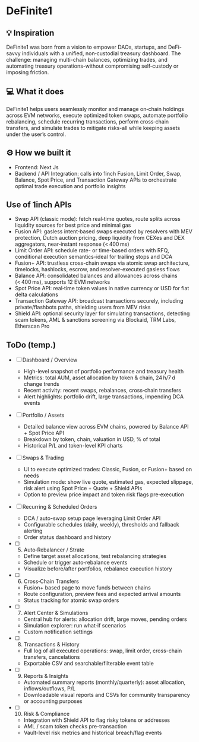 # DeFinite1

## 💡 Inspiration

DeFinite1 was born from a vision to empower DAOs, startups, and DeFi-savvy individuals with a unified, non‑custodial treasury dashboard. The challenge: managing multi-chain balances, optimizing trades, and automating treasury operations-without compromising self‑custody or imposing friction.

## 💻 What it does

DeFinite1 helps users seamlessly monitor and manage on‑chain holdings across EVM networks, execute optimized token swaps, automate portfolio rebalancing, schedule recurring transactions, perform cross‑chain transfers, and simulate trades to mitigate risks-all while keeping assets under the user’s control.

## ⚙️ How we built it

- Frontend: Next Js
- Backend / API Integration: calls into 1inch Fusion, Limit Order, Swap, Balance, Spot Price, and Transaction Gateway APIs to orchestrate optimal trade execution and portfolio insights

## Use of 1inch APIs

- Swap API (classic mode): fetch real‑time quotes, route splits across liquidity sources for best price and minimal gas 
- Fusion API: gasless intent‑based swaps executed by resolvers with MEV protection, Dutch auction pricing, deep liquidity from CEXes and DEX aggregators, near‑instant response (< 400 ms)
- Limit Order API: schedule rate- or time-based orders with RFQ, conditional execution semantics-ideal for trailing stops and DCA
- Fusion+ API: trustless cross-chain swaps via atomic swap architecture, timelocks, hashlocks, escrow, and resolver-executed gasless flows
- Balance API: consolidated balances and allowances across chains (< 400 ms), supports 12 EVM networks
- Spot Price API: real‑time token values in native currency or USD for fiat delta calculations
- Transaction Gateway API: broadcast transactions securely, including private/flashbots paths, shielding users from MEV risks
- Shield API: optional security layer for simulating transactions, detecting scam tokens, AML & sanctions screening via Blockaid, TRM Labs, Etherscan Pro

## ToDo (temp.)

- [ ] Dashboard / Overview
    - High-level snapshot of portfolio performance and treasury health
    - Metrics: total AUM, asset allocation by token & chain, 24 h/7 d change trends
    - Recent activity: recent swaps, rebalances, cross‑chain transfers
    - Alert highlights: portfolio drift, large transactions, impending DCA events

- [ ] Portfolio / Assets
    - Detailed balance view across EVM chains, powered by Balance API + Spot Price API
    - Breakdown by token, chain, valuation in USD, % of total
    - Historical P/L and token-level KPI charts

- [ ] Swaps & Trading
    - UI to execute optimized trades: Classic, Fusion, or Fusion+ based on needs
    - Simulation mode: show live quote, estimated gas, expected slippage, risk alert using Spot Price + Quote + Shield APIs
    - Option to preview price impact and token risk flags pre‑execution

- [ ] Recurring & Scheduled Orders
    - DCA / auto-swap setup page leveraging Limit Order API
    - Configurable schedules (daily, weekly), thresholds and fallback alerting
    - Order status dashboard and history

- [ ] 5. Auto‑Rebalancer / Strate
    - Define target asset allocations, test rebalancing strategies
    - Schedule or trigger auto‑rebalance events
    - Visualize before/after portfolios, rebalance execution history

- [ ] 6. Cross‑Chain Transfers
    - Fusion+ based page to move funds between chains
    - Route configuration, preview fees and expected arrival amounts
    - Status tracking for atomic swap orders

- [ ] 7. Alert Center & Simulations
    - Central hub for alerts: allocation drift, large moves, pending orders
    - Simulation explorer: run what‑if scenarios
    - Custom notification settings

- [ ] 8. Transactions & History
    - Full log of all executed operations: swap, limit order, cross-chain transfers, cancelations
    - Exportable CSV and searchable/filterable event table

- [ ] 9. Reports & Insights
    - Automated summary reports (monthly/quarterly): asset allocation, inflows/outflows, P/L
    - Downloadable visual reports and CSVs for community transparency or accounting purposes

- [ ] 10. Risk & Compliance
    - Integration with Shield API to flag risky tokens or addresses
    - AML / scam token checks pre-transaction
    - Vault-level risk metrics and historical breach/flag events
